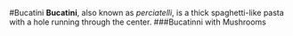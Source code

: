 #Bucatini
**Bucatini**, also known as *perciatelli*, is a thick spaghetti-like pasta with a hole running through the center.
###Bucatinni with Mushrooms